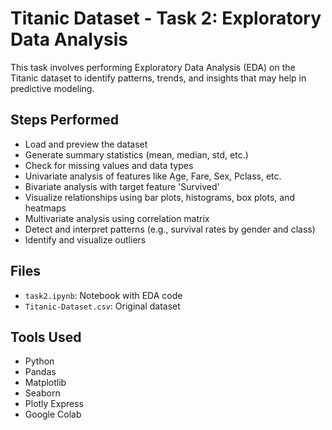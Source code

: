 # Titanic Dataset - Task 2: Exploratory Data Analysis

This task involves performing Exploratory Data Analysis (EDA) on the Titanic dataset to identify patterns, trends, and insights that may help in predictive modeling.

## Steps Performed

- Load and preview the dataset  
- Generate summary statistics (mean, median, std, etc.)  
- Check for missing values and data types  
- Univariate analysis of features like Age, Fare, Sex, Pclass, etc.  
- Bivariate analysis with target feature 'Survived'  
- Visualize relationships using bar plots, histograms, box plots, and heatmaps  
- Multivariate analysis using correlation matrix  
- Detect and interpret patterns (e.g., survival rates by gender and class)  
- Identify and visualize outliers

## Files

- `task2.ipynb`: Notebook with EDA code  
- `Titanic-Dataset.csv`: Original dataset  

## Tools Used

- Python  
- Pandas  
- Matplotlib  
- Seaborn  
- Plotly Express  
- Google Colab
